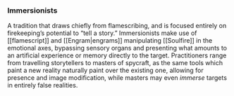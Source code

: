 ### Immersionists

A tradition that draws chiefly from flamescribing, and is focused entirely on firekeeping’s potential to “tell a story.” Immersionists make use of [[flamescript]] and [[Engram|engrams]] manipulating [[Soulfire]] in the emotional axes, bypassing sensory organs and presenting what amounts to an artificial experience or memory directly to the target. Practitioners range from travelling storytellers to masters of spycraft, as the same tools which paint a new reality naturally paint over the existing one, allowing for presence and image modification, while masters may even *immerse* targets in entirely false realities.